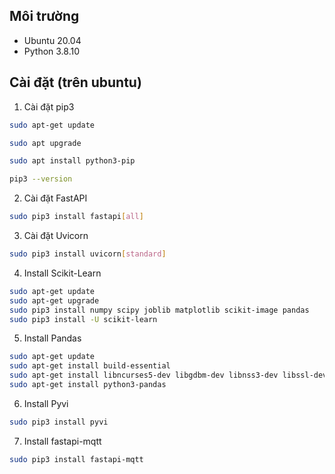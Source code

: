 ## Môi trường

* Ubuntu 20.04
* Python 3.8.10

## Cài đặt (trên ubuntu)

1. Cài đặt pip3

```bash
sudo apt-get update

sudo apt upgrade

sudo apt install python3-pip

pip3 --version
```

2. Cài đặt FastAPI

```bash
sudo pip3 install fastapi[all]

```

3. Cài đặt Uvicorn

```bash
sudo pip3 install uvicorn[standard]

```

4. Install Scikit-Learn

```bash
sudo apt-get update
sudo apt-get upgrade
sudo pip3 install numpy scipy joblib matplotlib scikit-image pandas
sudo pip3 install -U scikit-learn

```
5. Install Pandas

```bash
sudo apt-get update
sudo apt-get install build-essential
sudo apt-get install libncurses5-dev libgdbm-dev libnss3-dev libssl-dev libreadline-dev libffi-dev
sudo apt-get install python3-pandas

```
6. Install Pyvi

```bash
sudo pip3 install pyvi

```

7. Install fastapi-mqtt

```bash
sudo pip3 install fastapi-mqtt

```